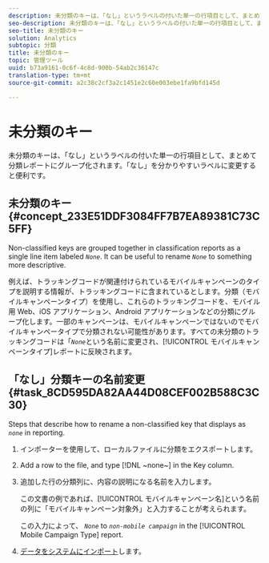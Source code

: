```yaml
---
description: 未分類のキーは、「なし」というラベルの付いた単一の行項目として、まとめて分類レポートにグループ化されます。「なし」を分かりやすいラベルに変更すると便利です。
seo-description: 未分類のキーは、「なし」というラベルの付いた単一の行項目として、まとめて分類レポートにグループ化されます。「なし」を分かりやすいラベルに変更すると便利です。
seo-title: 未分類のキー
solution: Analytics
subtopic: 分類
title: 未分類のキー
topic: 管理ツール
uuid: b73a9161-0c6f-4c8d-900b-54ab2c36147c
translation-type: tm+mt
source-git-commit: a2c38c2cf3a2c1451e2c60e003ebe1fa9bfd145d

---
```



# 未分類のキー

未分類のキーは、「なし」というラベルの付いた単一の行項目として、まとめて分類レポートにグループ化されます。「なし」を分かりやすいラベルに変更すると便利です。

## 未分類のキー {#concept_233E51DDF3084FF7B7EA89381C73C5FF}

Non-classified keys are grouped together in classification reports as a single line item labeled *`None`*. It can be useful to rename *`None`* to something more descriptive.

例えば、トラッキングコードが関連付けられているモバイルキャンペーンのタイプを説明する情報が、トラッキングコードに含まれているとします。分類（モバイルキャンペーンタイプ）を使用し、これらのトラッキングコードを、モバイル用 Web、iOS アプリケーション、Android アプリケーションなどの分類にグループ化します。一部のキャンペーンは、モバイルキャンペーンではないのでモバイルキャンペータイプで分類されない可能性があります。すべての未分類のトラッキングコードは「*`None`*&#x200B;という名前に変更され、[!UICONTROL モバイルキャンペーンタイプ]レポートに反映されます。

## 「なし」分類キーの名前変更{#task_8CD595DA82AA44D08CEF002B588C3C30}

<!-- 

t_rename_classification_none.xml

 -->

Steps that describe how to rename a non-classified key that displays as *`none`* in reporting.

1. インポーターを使用して、ローカルファイルに分類をエクスポートします。
1. Add a row to the file, and type [!DNL ~none~] in the Key column.
1. 追加した行の分類列に、内容の説明になる名前を入力します。

   この文書の例であれば、[!UICONTROL モバイルキャンペーン名]という名前の列に「モバイルキャンペーン対象外」と入力することが考えられます。

   この入力によって、 *`None`* to *`non-mobile campaign`* in the [!UICONTROL Mobile Campaign Type] report.
1. [データをシステムにインポート](../../../components/c-classifications2/c-classifications-importer/import-file.md#concept_F88785E2BDFD448CB5D1DA3491466B0D)します。
